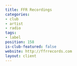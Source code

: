 ```yaml
---
title: FFR Recordings
categories:
- club
- artist
- radio
tags:
- label
position: 158
is-club-featured: false
website: http://ffrrecords.com
layout: client
---
```



